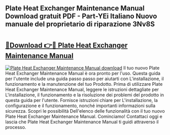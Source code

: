 ## Plate Heat Exchanger Maintenance Manual Download gratuit PDF - Part-YEi Italiano Nuovo manuale del proprietario di riparazione 3Nv8S

# <h2><a href="http://dfc3rwa.blite.top/?on=Plate+Heat+Exchanger+Maintenance+Manual">🔗Download 👉🔴 Plate Heat Exchanger Maintenance Manual</a></h2>

[![Plate Heat Exchanger Maintenance Manual download](https://i.imgur.com/lujVjoI.png)](http://dfc3rwa.blite.top/?on=Plate+Heat+Exchanger+Maintenance+Manual)
Il tuo nuovo Plate Heat Exchanger Maintenance Manual è ora pronto per l'uso. Questa guida per l'utente include una guida passo passo per aiutarti con L'installazione, il funzionamento e la manutenzione del tuo Prodotto. Prima di utilizzare Plate Heat Exchanger Maintenance Manual, leggere le istruzioni dettagliate per L'installazione, il funzionamento e la risoluzione dei problemi del prodotto in questa guida per l'utente. Fornisce istruzioni chiare per L'installazione, la configurazione e il funzionamento, nonché importanti informazioni sulla sicurezza. Scopri le possibilità Dell'elenco delle funzionalità con il tuo nuovo Plate Heat Exchanger Maintenance Manual. Cominciamo! Contattaci oggi e lascia che Plate Heat Exchanger Maintenance Manual ti guidi attraverso il processo.
